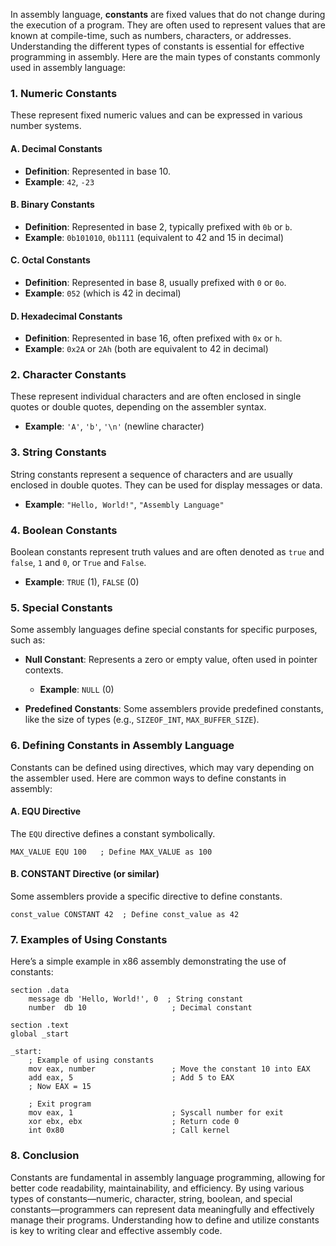 In assembly language, **constants** are fixed values that do not change during the execution of a program. They are often used to represent values that are known at compile-time, such as numbers, characters, or addresses. Understanding the different types of constants is essential for effective programming in assembly. Here are the main types of constants commonly used in assembly language:

### 1. **Numeric Constants**

These represent fixed numeric values and can be expressed in various number systems.

#### **A. Decimal Constants**

- **Definition**: Represented in base 10.
- **Example**: `42`, `-23`

#### **B. Binary Constants**

- **Definition**: Represented in base 2, typically prefixed with `0b` or `b`.
- **Example**: `0b101010`, `0b1111` (equivalent to 42 and 15 in decimal)

#### **C. Octal Constants**

- **Definition**: Represented in base 8, usually prefixed with `0` or `0o`.
- **Example**: `052` (which is 42 in decimal)

#### **D. Hexadecimal Constants**

- **Definition**: Represented in base 16, often prefixed with `0x` or `h`.
- **Example**: `0x2A` or `2Ah` (both are equivalent to 42 in decimal)

### 2. **Character Constants**

These represent individual characters and are often enclosed in single quotes or double quotes, depending on the assembler syntax.

- **Example**: `'A'`, `'b'`, `'\n'` (newline character)

### 3. **String Constants**

String constants represent a sequence of characters and are usually enclosed in double quotes. They can be used for display messages or data.

- **Example**: `"Hello, World!"`, `"Assembly Language"`

### 4. **Boolean Constants**

Boolean constants represent truth values and are often denoted as `true` and `false`, `1` and `0`, or `True` and `False`.

- **Example**: `TRUE` (1), `FALSE` (0)

### 5. **Special Constants**

Some assembly languages define special constants for specific purposes, such as:

- **Null Constant**: Represents a zero or empty value, often used in pointer contexts.
  - **Example**: `NULL` (0)

- **Predefined Constants**: Some assemblers provide predefined constants, like the size of types (e.g., `SIZEOF_INT`, `MAX_BUFFER_SIZE`).

### 6. **Defining Constants in Assembly Language**

Constants can be defined using directives, which may vary depending on the assembler used. Here are common ways to define constants in assembly:

#### **A. EQU Directive**

The `EQU` directive defines a constant symbolically.

```assembly
MAX_VALUE EQU 100   ; Define MAX_VALUE as 100
```

#### **B. CONSTANT Directive (or similar)**

Some assemblers provide a specific directive to define constants.

```assembly
const_value CONSTANT 42  ; Define const_value as 42
```

### 7. **Examples of Using Constants**

Here’s a simple example in x86 assembly demonstrating the use of constants:

```assembly
section .data
    message db 'Hello, World!', 0  ; String constant
    number  db 10                   ; Decimal constant

section .text
global _start

_start:
    ; Example of using constants
    mov eax, number                 ; Move the constant 10 into EAX
    add eax, 5                      ; Add 5 to EAX
    ; Now EAX = 15

    ; Exit program
    mov eax, 1                      ; Syscall number for exit
    xor ebx, ebx                    ; Return code 0
    int 0x80                        ; Call kernel
```

### 8. **Conclusion**

Constants are fundamental in assembly language programming, allowing for better code readability, maintainability, and efficiency. By using various types of constants—numeric, character, string, boolean, and special constants—programmers can represent data meaningfully and effectively manage their programs. Understanding how to define and utilize constants is key to writing clear and effective assembly code.
